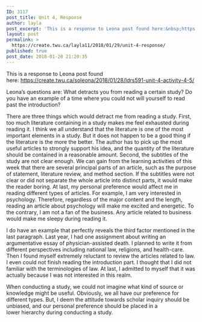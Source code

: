 ```yaml
---
ID: 3117
post_title: Unit 4, Response
author: layla
post_excerpt: 'This is a response to Leona post found here:&nbsp;https://create.twu.ca/soleona/2018/01/28/ldrs591-unit-4-activity-4-5/ Leona&rsquo;s questions are:&nbsp;What detracts you from reading a certain study? Do you have an example of a time where you could not will yourself to read past the introduction? There are three things which would detract me from reading a study. First, too much literature containing &hellip; <p><a href="https://create.twu.ca/layla11/2018/01/29/unit-4-response/">Continue reading<span> "Unit 4, Response"</span></a></p>'
layout: post
permalink: >
  https://create.twu.ca/layla11/2018/01/29/unit-4-response/
published: true
post_date: 2018-01-28 21:20:35
---
```

This is a response to Leona post found here: <a href="https://create.twu.ca/soleona/2018/01/28/ldrs591-unit-4-activity-4-5/">https://create.twu.ca/soleona/2018/01/28/ldrs591-unit-4-activity-4-5/</a>

Leona&#8217;s questions are: What detracts you from reading a certain study? Do you have an example of a time where you could not will yourself to read past the introduction?

There are three things which would detract me from reading a study. First, too much literature containing in a study makes me feel exhausted during reading it. I think we all understand that the literature is one of the most important elements in a study. But it does not happen to be a good thing if the literature is the more the better. The author has to pick up the most useful articles to strongly support his idea, and the quantity of the literature should be contained in a reasonable amount. Second, the subtitles of the study are not clear enough. We can gain from the learning activities of this week that there are several principal parts of an article, such as the purpose of statement, literature review, and method section. If the subtitles were not clear or did not separate the whole article into distinct parts, it would make the reader boring. At last, my personal preference would affect me in reading different types of articles. For example, I am very interested in psychology. Therefore, regardless of the major content and the length, reading an article about psychology will make me excited and energetic. To the contrary, I am not a fan of the business. Any article related to business would make me sleepy during reading it.

I do have an example that perfectly reveals the third factor mentioned in the last paragraph. Last year, I had one assignment about writing an argumentative essay of physician-assisted death. I planned to write it from different perspectives including national law, religions, and health-care. Then I found myself extremely reluctant to review the articles related to law. I even could not finish reading the introduction part. I thought that I did not familiar with the terminologies of law. At last, I admitted to myself that it was actually because I was not interested in this realm.

When conducting a study, we could not imagine what kind of source or knowledge might be useful. Obviously, we all have our preference for different types. But, I deem the attitude towards scholar inquiry should be unbiased, and our personal preference should be placed in a lower hierarchy during conducting a study.